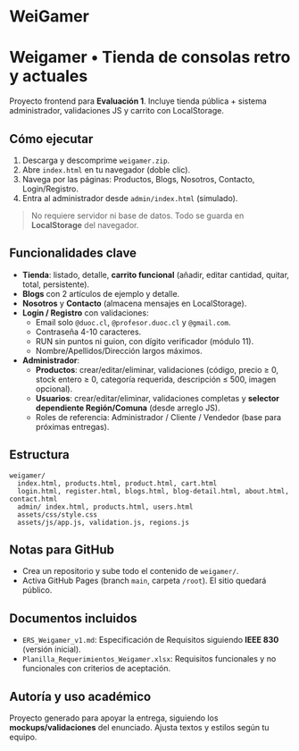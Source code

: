 # WeiGamer
# Weigamer • Tienda de consolas retro y actuales

Proyecto frontend para **Evaluación 1**. Incluye tienda pública + sistema administrador, validaciones JS y carrito con LocalStorage.

## Cómo ejecutar
1. Descarga y descomprime `weigamer.zip`.
2. Abre `index.html` en tu navegador (doble clic).
3. Navega por las páginas: Productos, Blogs, Nosotros, Contacto, Login/Registro.
4. Entra al administrador desde `admin/index.html` (simulado).

> No requiere servidor ni base de datos. Todo se guarda en **LocalStorage** del navegador.

## Funcionalidades clave
- **Tienda**: listado, detalle, **carrito funcional** (añadir, editar cantidad, quitar, total, persistente).
- **Blogs** con 2 artículos de ejemplo y detalle.
- **Nosotros** y **Contacto** (almacena mensajes en LocalStorage).
- **Login / Registro** con validaciones:
  - Email solo `@duoc.cl`, `@profesor.duoc.cl` y `@gmail.com`.
  - Contraseña 4-10 caracteres.
  - RUN sin puntos ni guion, con dígito verificador (módulo 11).
  - Nombre/Apellidos/Dirección largos máximos.
- **Administrador**:
  - **Productos**: crear/editar/eliminar, validaciones (código, precio ≥ 0, stock entero ≥ 0, categoría requerida, descripción ≤ 500, imagen opcional).
  - **Usuarios**: crear/editar/eliminar, validaciones completas y **selector dependiente Región/Comuna** (desde arreglo JS).
  - Roles de referencia: Administrador / Cliente / Vendedor (base para próximas entregas).

## Estructura
```
weigamer/
  index.html, products.html, product.html, cart.html
  login.html, register.html, blogs.html, blog-detail.html, about.html, contact.html
  admin/ index.html, products.html, users.html
  assets/css/style.css
  assets/js/app.js, validation.js, regions.js
```

## Notas para GitHub
- Crea un repositorio y sube todo el contenido de `weigamer/`.
- Activa GitHub Pages (branch `main`, carpeta `/root`). El sitio quedará público.

## Documentos incluidos
- `ERS_Weigamer_v1.md`: Especificación de Requisitos siguiendo **IEEE 830** (versión inicial).
- `Planilla_Requerimientos_Weigamer.xlsx`: Requisitos funcionales y no funcionales con criterios de aceptación.

## Autoría y uso académico
Proyecto generado para apoyar la entrega, siguiendo los **mockups/validaciones** del enunciado. Ajusta textos y estilos según tu equipo.
